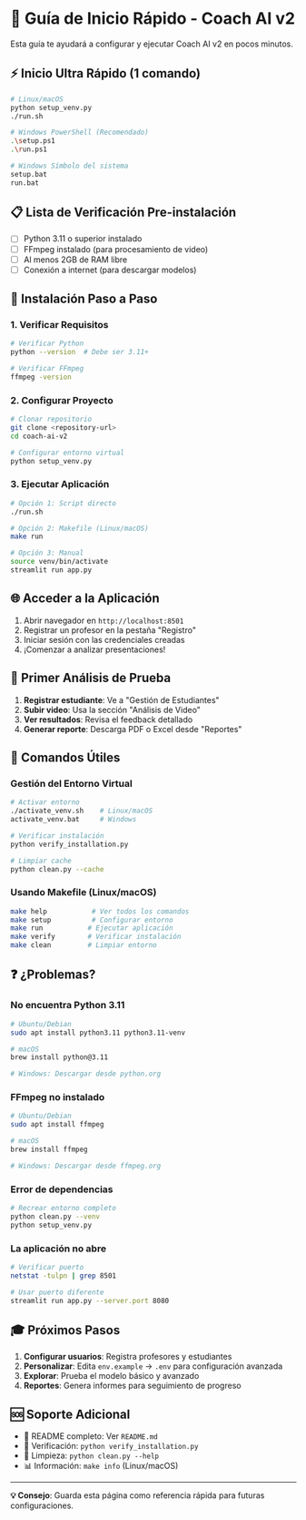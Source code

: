 # 🚀 Guía de Inicio Rápido - Coach AI v2

Esta guía te ayudará a configurar y ejecutar Coach AI v2 en pocos minutos.

## ⚡ Inicio Ultra Rápido (1 comando)

```bash
# Linux/macOS
python setup_venv.py
./run.sh

# Windows PowerShell (Recomendado)
.\setup.ps1
.\run.ps1

# Windows Símbolo del sistema
setup.bat
run.bat
```

## 📋 Lista de Verificación Pre-instalación

- [ ] Python 3.11 o superior instalado
- [ ] FFmpeg instalado (para procesamiento de video)
- [ ] Al menos 2GB de RAM libre
- [ ] Conexión a internet (para descargar modelos)

## 🔧 Instalación Paso a Paso

### 1. Verificar Requisitos

```bash
# Verificar Python
python --version  # Debe ser 3.11+

# Verificar FFmpeg
ffmpeg -version
```

### 2. Configurar Proyecto

```bash
# Clonar repositorio
git clone <repository-url>
cd coach-ai-v2

# Configurar entorno virtual
python setup_venv.py
```

### 3. Ejecutar Aplicación

```bash
# Opción 1: Script directo
./run.sh

# Opción 2: Makefile (Linux/macOS)
make run

# Opción 3: Manual
source venv/bin/activate
streamlit run app.py
```

## 🌐 Acceder a la Aplicación

1. Abrir navegador en `http://localhost:8501`
2. Registrar un profesor en la pestaña "Registro"
3. Iniciar sesión con las credenciales creadas
4. ¡Comenzar a analizar presentaciones!

## 🎯 Primer Análisis de Prueba

1. **Registrar estudiante**: Ve a "Gestión de Estudiantes"
2. **Subir video**: Usa la sección "Análisis de Video"
3. **Ver resultados**: Revisa el feedback detallado
4. **Generar reporte**: Descarga PDF o Excel desde "Reportes"

## 🔧 Comandos Útiles

### Gestión del Entorno Virtual

```bash
# Activar entorno
./activate_venv.sh    # Linux/macOS
activate_venv.bat     # Windows

# Verificar instalación
python verify_installation.py

# Limpiar cache
python clean.py --cache
```

### Usando Makefile (Linux/macOS)

```bash
make help           # Ver todos los comandos
make setup          # Configurar entorno
make run           # Ejecutar aplicación
make verify        # Verificar instalación
make clean         # Limpiar entorno
```

## ❓ ¿Problemas?

### No encuentra Python 3.11
```bash
# Ubuntu/Debian
sudo apt install python3.11 python3.11-venv

# macOS
brew install python@3.11

# Windows: Descargar desde python.org
```

### FFmpeg no instalado
```bash
# Ubuntu/Debian
sudo apt install ffmpeg

# macOS
brew install ffmpeg

# Windows: Descargar desde ffmpeg.org
```

### Error de dependencias
```bash
# Recrear entorno completo
python clean.py --venv
python setup_venv.py
```

### La aplicación no abre
```bash
# Verificar puerto
netstat -tulpn | grep 8501

# Usar puerto diferente
streamlit run app.py --server.port 8080
```

## 🎓 Próximos Pasos

1. **Configurar usuarios**: Registra profesores y estudiantes
2. **Personalizar**: Edita `env.example` → `.env` para configuración avanzada
3. **Explorar**: Prueba el modelo básico y avanzado
4. **Reportes**: Genera informes para seguimiento de progreso

## 🆘 Soporte Adicional

- 📖 README completo: Ver `README.md`
- 🔧 Verificación: `python verify_installation.py`
- 🧹 Limpieza: `python clean.py --help`
- 📊 Información: `make info` (Linux/macOS)

---

**💡 Consejo**: Guarda esta página como referencia rápida para futuras configuraciones.
